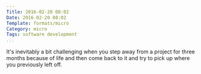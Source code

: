 ```yaml
---
Title: 2016-02-20 08:02
Date: 2016-02-20 08:02
Template: formats/micro
Category: micro
Tags: software development
...
```


It's inevitably a bit challenging when you step away from a project for three
months because of life and then come back to it and try to pick up where you
previously left off.